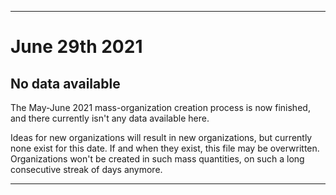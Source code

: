 
***

# June 29th 2021

## No data available

The May-June 2021 mass-organization creation process is now finished, and there currently isn't any data available here.

Ideas for new organizations will result in new organizations, but currently none exist for this date. If and when they exist, this file may be overwritten. Organizations won't be created in such mass quantities, on such a long consecutive streak of days anymore.

***
